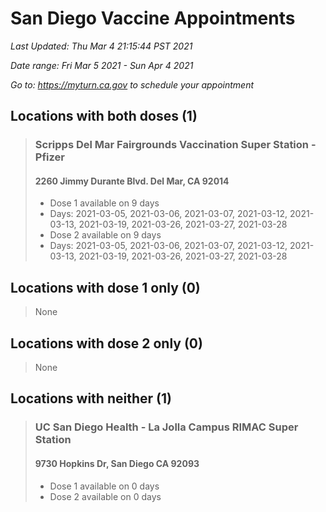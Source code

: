 # San Diego Vaccine Appointments
*Last Updated: Thu Mar 4 21:15:44 PST 2021*

*Date range: Fri Mar 5 2021 - Sun Apr 4 2021*

*Go to: <https://myturn.ca.gov> to schedule your appointment*


## Locations with both doses (1)

>### Scripps Del Mar Fairgrounds Vaccination Super Station - Pfizer
>#### 2260 Jimmy Durante Blvd.  Del Mar, CA 92014
>- Dose 1 available on 9 days
>  - Days: 2021-03-05, 2021-03-06, 2021-03-07, 2021-03-12, 2021-03-13, 2021-03-19, 2021-03-26, 2021-03-27, 2021-03-28
>- Dose 2 available on 9 days
>  - Days: 2021-03-05, 2021-03-06, 2021-03-07, 2021-03-12, 2021-03-13, 2021-03-19, 2021-03-26, 2021-03-27, 2021-03-28

## Locations with dose 1 only (0)

>None

## Locations with dose 2 only (0)

>None

## Locations with neither (1)

>### UC San Diego Health - La Jolla Campus RIMAC Super Station
>#### 9730 Hopkins Dr, San Diego CA 92093
>- Dose 1 available on 0 days
>- Dose 2 available on 0 days

